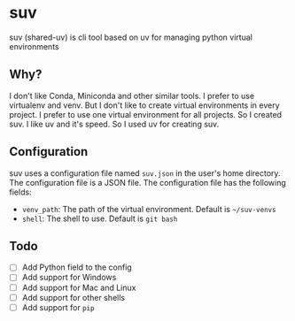 # suv

suv (shared-uv) is cli tool based on uv for managing python virtual environments

## Why?

I don't like Conda, Miniconda and other similar tools. I prefer to use virtualenv and venv. But I don't like to create virtual environments in every project. I prefer to use one virtual environment for all projects. So I created suv. I like uv and it's speed. So I used uv for creating suv.

## Configuration

suv uses a configuration file named `suv.json` in the user's home directory. The configuration file is a JSON file. The configuration file has the following fields:

- `venv_path`: The path of the virtual environment. Default is `~/suv-venvs`
- `shell`: The shell to use. Default is `git bash`

## Todo

- [ ] Add Python field to the config
- [ ] Add support for Windows
- [ ] Add support for Mac and Linux
- [ ] Add support for other shells
- [ ] Add support for `pip`
